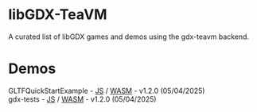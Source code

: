 # libGDX-TeaVM
A curated list of libGDX games and demos using the gdx-teavm backend.

# Demos

GLTFQuickStartExample - [JS](https://xpenatan.github.io/libGDX-TeaVM/js/GLTFQuickStartExample) / [WASM](https://xpenatan.github.io/libGDX-TeaVM/wasm/GLTFQuickStartExample) - v1.2.0 (05/04/2025) <br>
gdx-tests - [JS](https://xpenatan.github.io/libGDX-TeaVM/js/gdx-tests) / [WASM](https://xpenatan.github.io/libGDX-TeaVM/wasm/gdx-tests) - v1.2.0 (05/04/2025)
